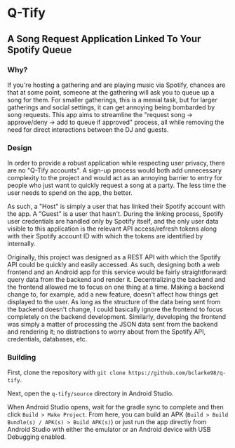 # Q-Tify
## A Song Request Application Linked To Your Spotify Queue

### Why?
If you're hosting a gathering and are playing music via Spotify,
chances are that at some point, someone at the gathering will ask
you to queue up a song for them. For smaller gatherings, this is
a menial task, but for larger gatherings and social settings, it can
get annoying being bombarded by song requests. This app aims to streamline
the "request song -> approve/deny -> add to queue if approved" process, all
while removing the need for direct interactions between the DJ and guests.

### Design
In order to provide a robust application while respecting user privacy,
there are no "Q-Tify accounts". A sign-up process would both add unnecessary
complexity to the project and would act as an annoying barrier to entry for
people who just want to quickly request a song at a party. The less time the
user needs to spend on the app, the better.

As such, a "Host" is simply a user that has linked their Spotify account with
the app. A "Guest" is a user that hasn't. During the linking process,
Spotify user credentials are handled only by Spotify itself, and the only
user data visible to this application is the relevant API access/refresh tokens
along with their Spotify account ID with which the tokens are identified by
internally.

Originally, this project was designed as a REST API with which the Spotify
API could be quickly and easily accessed. As such, designing both a web
frontend and an Android app for this service would be fairly straightforward:
query data from the backend and render it. Decentralizing the backend and
the frontend allowed me to focus on one thing at a time. Making a backend change
to, for example, add a new feature, doesn't affect how things get displayed to
the user. As long as the structure of the data being sent from the backend doesn't
change, I could basically ignore the frontend to focus completely on the backend
development. Similarly, developing the frontend was simply a matter of processing
the JSON data sent from the backend and rendering it; no distractions to worry
about from the Spotify API, credentials, databases, etc.

### Building
First, clone the repository with `git clone https://github.com/bclarke98/q-tify`.

Next, open the `q-tify/source` directory in Android Studio.

When Android Studio opens, wait for the gradle sync to complete and
then click `Build > Make Project`. From here, you can build an
APK (`Build > Build Bundle(s) / APK(s) > Build APK(s)`) or just run
the app directly from Android Studio with either the emulator or an
Android device with USB Debugging enabled.


